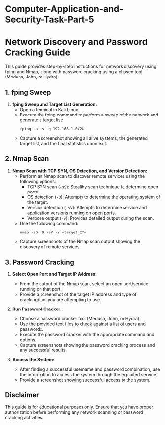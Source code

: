 # Computer-Application-and-Security-Task-Part-5

# Network Discovery and Password Cracking Guide

This guide provides step-by-step instructions for network discovery using fping and Nmap, along with password cracking using a chosen tool (Medusa, John, or Hydra).

## 1. fping Sweep

1. **fping Sweep and Target List Generation:**
   - Open a terminal in Kali Linux.
   - Execute the fping command to perform a sweep of the network and generate a target list:
     ```
     fping -a -s -g 192.168.1.0/24
     ```
   - Capture a screenshot showing all alive systems, the generated target list, and the final statistics upon exit.

## 2. Nmap Scan

1. **Nmap Scan with TCP SYN, OS Detection, and Version Detection:**
   - Perform an Nmap scan to discover remote services using the following options:
     - TCP SYN scan (`-sS`): Stealthy scan technique to determine open ports.
     - OS detection (`-O`): Attempts to determine the operating system of the target.
     - Version detection (`-sV`): Attempts to determine service and application versions running on open ports.
     - Verbose output (`-v`): Provides detailed output during the scan.
   - Use the following command:
     ```
     nmap -sS -O -sV -v <target_IP>
     ```
   - Capture screenshots of the Nmap scan output showing the discovery of remote services.

## 3. Password Cracking

1. **Select Open Port and Target IP Address:**
   - From the output of the Nmap scan, select an open port/service running on that port.
   - Provide a screenshot of the target IP address and type of cracking/tool you are attempting to use.

2. **Run Password Cracker:**
   - Choose a password cracker tool (Medusa, John, or Hydra).
   - Use the provided text files to check against a list of users and passwords.
   - Execute the password cracker with the appropriate command and options.
   - Capture screenshots showing the password cracking process and any successful results.

3. **Access the System:**
   - After finding a successful username and password combination, use the information to access the system through the exploited service.
   - Provide a screenshot showing successful access to the system.

## Disclaimer

This guide is for educational purposes only. Ensure that you have proper authorization before performing any network scanning or password cracking activities.
